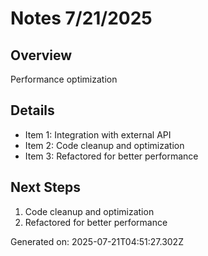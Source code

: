 # Notes 7/21/2025

## Overview
Performance optimization

## Details
- Item 1: Integration with external API
- Item 2: Code cleanup and optimization
- Item 3: Refactored for better performance

## Next Steps
1. Code cleanup and optimization
2. Refactored for better performance

Generated on: 2025-07-21T04:51:27.302Z
